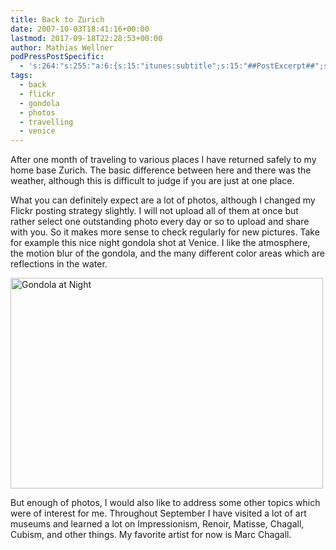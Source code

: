 ```yaml
---
title: Back to Zurich
date: 2007-10-03T18:41:16+00:00
lastmod: 2017-09-18T22:28:53+00:00
author: Mathias Wellner
podPressPostSpecific:
  - 's:264:"s:255:"a:6:{s:15:"itunes:subtitle";s:15:"##PostExcerpt##";s:14:"itunes:summary";s:15:"##PostExcerpt##";s:15:"itunes:keywords";s:17:"##WordPressCats##";s:13:"itunes:author";s:10:"##Global##";s:15:"itunes:explicit";s:7:"Default";s:12:"itunes:block";s:7:"Default";}";";'
tags:
  - back
  - flickr
  - gondola
  - photos
  - travelling
  - venice
---
```

After one month of traveling to various places I have returned safely to my home base Zurich. The basic difference between here and there was the weather, although this is difficult to judge if you are just at one place.

What you can definitely expect are a lot of photos, although I changed my Flickr posting strategy slightly. I will not upload all of them at once but rather select one outstanding photo every day or so to upload and share with you. So it makes more sense to check regularly for new pictures. Take for example this nice night gondola shot at Venice. I like the atmosphere, the motion blur of the gondola, and the many different color areas which are reflections in the water.

[<img src="http://farm2.static.flickr.com/1316/1469940986_395e1f5633.jpg" alt="Gondola at Night" height="337" width="500" />](http://www.flickr.com/photos/mwellner/1469940986/ "Photo Sharing")

But enough of photos, I would also like to address some other topics which were of interest for me. Throughout September I have visited a lot of art museums and learned a lot on Impressionism, Renoir, Matisse, Chagall, Cubism, and other things. My favorite artist for now is Marc Chagall.